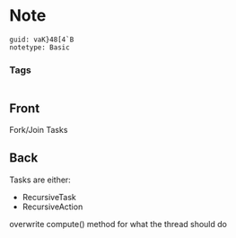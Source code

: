 # Note
```
guid: vaK}48[4`B
notetype: Basic
```

### Tags
```
```

## Front
Fork/Join Tasks


## Back
Tasks are either:
- RecursiveTask<T>
- RecursiveAction

overwrite compute() method for what the thread should do
